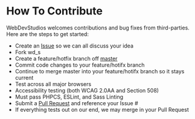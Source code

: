# How To Contribute

WebDevStudios welcomes contributions and bug fixes from third-parties. Here are the steps to get started:

* Create an [Issue](https://github.com/WebDevStudios/wd_s/issues) so we can all discuss your idea
* Fork wd_s
* Create a feature/hotfix branch off [master](https://github.com/WebDevStudios/wd_s/tree/master)
* Commit code changes to your feature/hotifx branch
* Continue to merge master into your feature/hotifx branch so it stays current
* Test across all major browsers
* Accessibility testing (both WCAG 2.0AA and Section 508)
* Must pass PHPCS, ESLint, and Sass Linting
* Submit a [Pull Request](https://github.com/WebDevStudios/wd_s/pulls) and reference your Issue #
* If everything tests out on our end, we may merge in your Pull Request